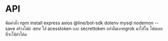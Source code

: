 # API
พิมคำสั่ง
npm install express axios @line/bot-sdk dotenv mysql nodemon --save
สร้างไฟล์ .env ใส่ acesstoken เเละ secrettoken  อย่าลืมเอาngrok มาใส่ใน โฟลเดอที่จะใช้ทำโค้ด
